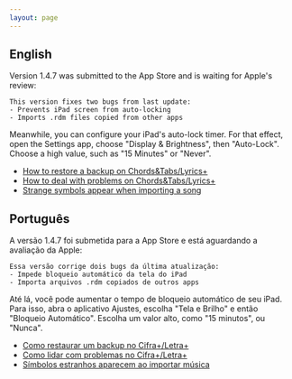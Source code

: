 ```yaml
---
layout: page
---
```


## English

Version 1.4.7 was submitted to the App Store and is waiting for Apple's review:

```
This version fixes two bugs from last update:
- Prevents iPad screen from auto-locking
- Imports .rdm files copied from other apps
```

Meanwhile, you can configure your iPad's auto-lock timer. For that effect, open the Settings app, choose "Display & Brightness", then "Auto-Lock". Choose a high value, such as "15 Minutes" or "Never".

- [How to restore a backup on Chords&Tabs/Lyrics+](backup-cifra-en)
- [How to deal with problems on Chords&Tabs/Lyrics+](troubleshooting-cifra-en)
- [Strange symbols appear when importing a song](symbols-en)

## Português

A versão 1.4.7 foi submetida para a App Store e está aguardando a avaliação da Apple:

```
Essa versão corrige dois bugs da última atualização:
- Impede bloqueio automático da tela do iPad
- Importa arquivos .rdm copiados de outros apps
```

Até lá, você pode aumentar o tempo de bloqueio automático de seu iPad. Para isso, abra o aplicativo Ajustes, escolha "Tela e Brilho" e então "Bloqueio Automático". Escolha um valor alto, como "15 minutos", ou "Nunca".

- [Como restaurar um backup no Cifra+/Letra+](backup-cifra-br)
- [Como lidar com problemas no Cifra+/Letra+](troubleshooting-cifra-br)
- [Símbolos estranhos aparecem ao importar música](symbols-br)
